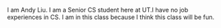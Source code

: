 I am Andy Liu. I am a Senior CS student here at UT.I have no job experiences in CS. I am in this class because I think this class will be fun.


